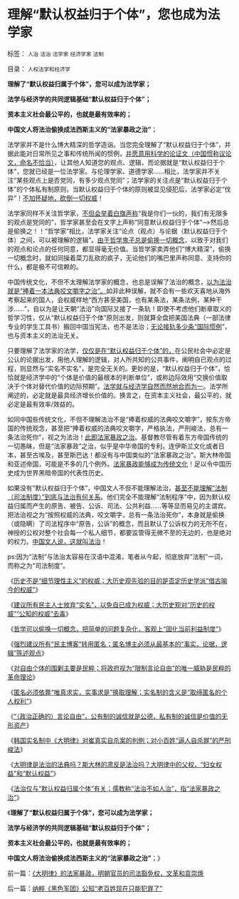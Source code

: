 # 理解“默认权益归于个体”，您也成为法学家

标签： `人治` `法治` `法学家` `经济学家` `法制` 

目录： `人权法学和经济学`

**理解了“默认权益归属于个体”，您可以成为法学家；**

**法学与经济学的共同逻辑基础“默认权益归于个体”；**

**资本主义社会最公平的，也就是最有效率的；**

**中国文人将法治偷换成法西斯主义的“法家暴政之治”**；

法学家并不是什么博大精深的哲学造诣。当您完全理解了“默认权益归于个体”，并据此能对日常所见之事和传统所闻的惯例，[并愿意用科学的论证文（中国惯称议论文，命名不恰当）](../../../2011/3/3/传统汉语议论文的主要表现形式.md)，让其他人知道您的观点、逻辑，而论据就是“默认权益归于个体”，您就已经是一位法学家。与伦理学家、道德学家……相比，法学家并不关注“某些观点上是否党同，有多少观点党同”；法学家的关注点是“默认权益归于个体”的个体私有制原则，当默认权益归于个体的原则被显见侵犯后，法学家必定“伐异”！[不加怀疑地，砍倒一切权威](../../../2011/4/24/《通往奴役之路》之权威美国和美国的权威.md)！

法学家同样不关注哲学家，[不但会举着白旗声称](../../../2012/2/16/举着白旗发动进攻的“国学”.md)“我是你们一伙的，我们有无限多的观点是党同的”，哲学家甚至会在文字上声称“同意默认权益归于个体”——>然后总是偷换之！！“哲学家”相比，法学家关注“论点（观点）与论据（默认权益归于个体）之间，可以被理解的逻辑”。[由于哲学鬼子总是偷换一切概念](../../../2013/2/13/哲学可以偷换一切概念，除了听众读者的理解.md)，以致于对我们的观点和论点的任何同意，都显得毫无价值。当哲学家卖弄他们“博大精深”，偷换一切概念时，就如同操着菜刀乱砍的疯子，无论他们的嘴巴里声称同意、支持你的什么，都是极不可信赖的。

中国传统文化，不但不太理解法学家的概念，也总是误解了法治的概念，[以为法治就是“捧着一本法典咬文嚼字之治”。](http://darthvad.blog.163.com/blog/static/53399470201211234344613/)如非此种误解，就不会有一些欢天喜地从海外考察起来的国人，会权威样地“西方甚至美国，也有某条法，某条法例，某种干涉……”，自以为是让天朝“法治”向国际又接了一条轨！即使不考虑他们断章取义的哲学习性，仅从“默认权益归于个体”原则出发，则就算全盘把美国法典（一部法律专业的学生工具书）搬回中国当宪法，也不是法治；[无论接轨多少条“国际惯例](../../../2012/7/12/有特色的“国际接轨”都是公害知识分子鼓吹的.md)”，也与资本主义的法治无关。

只要理解了法学家的法学，[仅仅是在“默认权益归于个体”的，](../../../2013/2/13/历史有“借古喻今”的现实权威吗？.md)在公民社会中必定是公认的论据出发，用他人理解的逻辑，对人所共知的公共事件，阐明自已观点的过程，则显然与“实名不实名”，是完全无关的。更妙的是，“默认权益归于个体”，恰恰就是经济学中的“个体是价值的最根本的判断单位”，或称边际效用“交换价值取决于个体对替代价值的边际预期”。[法学就与经济学自然而然地合而为一](../../../2011/3/26/经济法学（法科学）和法哲学.md)。法学所阐述的，必定就是最具经济增长价值的。换言之，在资本主义社会，最公平的，就必定是最有效率/效益的。

如同中国些传统文化，不但不理解法治不是“捧着权威的法典咬文嚼字”，按东方帝国的传统观念，甚至把“捧着权威的法典咬文嚼字，严格执法，严刑峻法，总有一条法治死你”，视之为法治！[此即法家暴政之治](../../../2012/12/30/“违法成本”是法家暴政的极权理论.md)。基督教尽管有着东方帝国传统的一切愚昧，但是“法家暴政”之治，似乎是中华帝国的专利，连伊斯兰文化或者日本，甚至古埃及，甚至斯巴达！都没有与中国类似的“法家暴政之治”。斯大林帝国和亚述帝国，可能是不多的几个例外。[法家暴政能够成为传统文化](../../../2012/5/5/恶法亦法的法家暴政和无罪推论的法治.md)！足以令中国历史成为世界黑暗帝国的代表性历史。

如果没有“默认权益归于个体”，中国文人不但不能理解法治，[甚至不能理解“法制（司法制度）”到底与法治有何关系](../../../2009/8/24/法制法治须“简约严明”.md)。他们完全不能理解“法制程序”中，因为默认权益归属而产生的原告、被告、公诉、司法、公共利益……等等显而易见的主谓宾。把法治视之为“按照权威的法典，咬文嚼字，总有一条法治死你”，本身就是偷换（或隐瞒）了司法程序中“原告，公诉”的概念，而且默认了公诉权力的无所不在，神授的公权对整个社会每一个私人细节，都要监管得无微不至的无边的，也是绝对的权力。[中国文人说，这就叫法治](../../../2012/12/30/法治不是“法家暴政之厉治”.md)！

ps:因为“法制”与法治太容易在汉语中混淆，笔者从今起，彻底放弃“法制”一词，而称之为“司法制度”。

《[历史不是“细节理性主义”的权威；大历史观先验的目的是否定历史学派“借古喻今的权威”](../../../2013/2/13/历史有“借古喻今”的现实权威吗？.md)》

《[建议所有民主人士放弃“实名”，以免自已成为权威；大历史观对“历史的权威”“公知的权威”去毒](../../../2013/2/13/大历史观对“历史的权威”“公知的权威”去毒.md)》

《[哲学可以偷换一切概念，把简单的问题复杂化，客观上“固化当前利益制度”](../../../2013/2/13/哲学可以偷换一切概念，除了听众读者的理解.md)》

《[强烈建议所有“民主博客”转用匿名；匿名博主必须从最基本的“事实，论据，逻辑”陈述观点](../../../2013/2/14/强烈建议所有“民主博客”转用匿名.md)》

《[对自由个体的围剿主要是民粹；将政府视为“限制言论自由”的唯一威胁是民粹的革命理论](../../../2013/2/14/政府一般容忍温和言论，围剿自由的是极左和民粹.md)》

《[匿名必须依靠“唯真求实，实事求是”换取理解；实名制的含义是“取缔匿名的个人权利”](../../../2013/2/14/实名制即“取缔不留名的个人权力”，将令“匿名煽动”具备权威.md)》

《[“（政治正确的）言论自由”，公有制的诚信就是公德，私有制的诚信是价值的无形资产](../../../2013/2/14/专制都鼓励“（政治正确的）言论自由”，诚信的不同定义.md)》

《[韩国实名制中《大明律》对崔真实自杀案的判例；对小百姓“逼人自杀罪”的严刑峻法](../../../2013/2/15/韩国实名制中《大明律》对崔真实自杀案的判例；.md)》

《[大明律是法治的法典吗？斯大林的肃反是法治吗？大明律中的父权，“妇女权益”和“默认权益”](../../../2013/2/15/大明律是法治吗？女权运动中的“默认权益”.md)》

《[法治仅与“默认权益归属个体”有关；儒教称“法治不如人治”，指“法家暴政之治”](../../../2013/2/15/《大明律》的法家暴政，明朝官员的司法豁免权，文革和袁崇焕.md)》

《**理解了“默认权益归属于个体”，您可以成为法学家；**

**法学与经济学的共同逻辑基础“默认权益归于个体”；**

**资本主义社会最公平的，也就是最有效率的；**

**中国文人将法治偷换成法西斯主义的“法家暴政之治”**；》

前一篇：[《大明律》的法家暴政，明朝官员的司法豁免权，文革和袁崇焕](../../../2013/2/15/《大明律》的法家暴政，明朝官员的司法豁免权，文革和袁崇焕.md)

后一篇：[纳粹《黑色军团》公知“老百姓现在只能犯罪了”](../../../2013/2/16/纳粹《黑色军团》公知“老百姓现在只能犯罪了”.md)